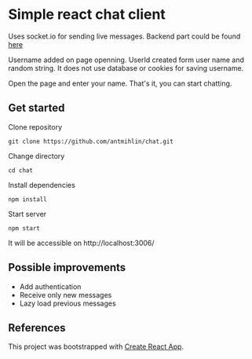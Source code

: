 # Simple react chat client

Uses socket.io for sending live messages.
Backend part could be found [here](https://github.com/antmihlin/chat-server)

Username added on page openning. UserId created form user name and random string. 
It does not use database or cookies for saving username.

Open the page and enter your name. That's it, you can start chatting.

## Get started

Clone repository

    git clone https://github.com/antmihlin/chat.git

Change directory

    cd chat

Install dependencies

    npm install

Start server

    npm start

It will be accessible on http://localhost:3006/

## Possible improvements

 - Add authentication
 - Receive only new messages
 - Lazy load previous messages

## References
This project was bootstrapped with [Create React App](https://github.com/facebook/create-react-app).
